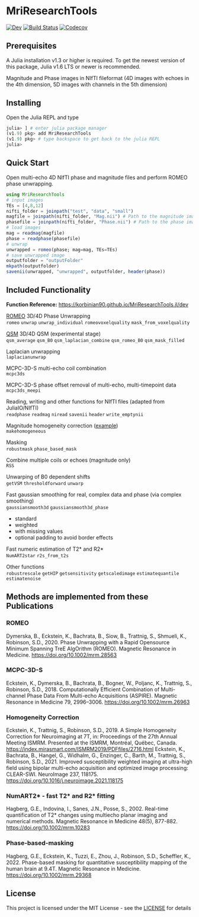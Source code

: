 # MriResearchTools

[![Dev](https://img.shields.io/badge/docs-dev-blue.svg)](https://korbinian90.github.io/MriResearchTools.jl/dev)
[![Build Status](https://github.com/korbinian90/MriResearchTools.jl/workflows/CI/badge.svg)](https://github.com/korbinian90/MriResearchTools.jl/actions)
[![Codecov](https://codecov.io/gh/korbinian90/MriResearchTools.jl/branch/master/graph/badge.svg)](https://codecov.io/gh/korbinian90/MriResearchTools.jl)

## Prerequisites
A Julia installation v1.3 or higher is required.
To get the newest version of this package, Julia v1.6 LTS or newer is recommended.

Magnitude and Phase images in NIfTI fileformat
(4D images with echoes in the 4th dimension, 5D images with channels in the 5th dimension)

## Installing
Open the Julia REPL and type

```julia
julia> ] # enter julia package manager
(v1.9) pkg> add MriResearchTools
(v1.9) pkg> # type backspace to get back to the julia REPL
julia>
```

## Quick Start
Open multi-echo 4D NIfTI phase and magnitude files and perform ROMEO phase unwrapping.

```julia
using MriResearchTools
# input images
TEs = [4,8,12]
nifti_folder = joinpath("test", "data", "small")
magfile = joinpath(nifti_folder, "Mag.nii") # Path to the magnitude image in nifti format, must be .nii or .hdr
phasefile = joinpath(nifti_folder, "Phase.nii") # Path to the phase image
# load images
mag = readmag(magfile)
phase = readphase(phasefile)
# unwrap
unwrapped = romeo(phase; mag=mag, TEs=TEs)
# save unwrapped image
outputfolder = "outputFolder"
mkpath(outputfolder)
savenii(unwrapped, "unwrapped", outputfolder, header(phase))
```

## Included Functionality
**Function Reference:** https://korbinian90.github.io/MriResearchTools.jl/dev

[ROMEO](https://github.com/korbinian90/ROMEO.jl) 3D/4D Phase Unwrapping  
`romeo` `unwrap` `unwrap_individual` `romeovoxelquality` `mask_from_voxelquality`

[QSM](https://github.com/kamesy/QSM.jl) 3D/4D QSM (experimental stage)  
`qsm_average` `qsm_B0` `qsm_laplacian_combine` `qsm_romeo_B0` `qsm_mask_filled`

Laplacian unwrapping  
`laplacianunwrap`

MCPC-3D-S multi-echo coil combination  
`mcpc3ds`

MCPC-3D-S phase offset removal of multi-echo, multi-timepoint data  
`mcpc3ds_meepi`

Reading, writing and other functions for NIfTI files (adapted from JuliaIO/NIfTI)  
`readphase` `readmag` `niread` `savenii` `header` `write_emptynii`

Magnitude homogeneity correction ([example](https://github.com/korbinian90/Magnitude-Intensity-Correction/blob/master/Intensity%20Correction.ipynb))  
`makehomogeneous`

Masking  
`robustmask` `phase_based_mask`

Combine multiple coils or echoes (magnitude only)  
`RSS`

Unwarping of B0 dependent shifts  
`getVSM` `thresholdforward` `unwarp`

Fast gaussian smoothing for real, complex data and phase (via complex smoothing)  
`gaussiansmooth3d` `gaussiansmooth3d_phase`
  - standard
  - weighted
  - with missing values
  - optional padding to avoid border effects

Fast numeric estimation of T2* and R2*  
`NumART2star` `r2s_from_t2s`

Other functions  
`robustrescale` `getHIP` `getsensitivity` `getscaledimage` `estimatequantile` `estimatenoise`

## Methods are implemented from these Publications
### ROMEO
Dymerska, B., Eckstein, K., Bachrata, B., Siow, B., Trattnig, S., Shmueli, K., Robinson, S.D., 2020. Phase Unwrapping with a Rapid Opensource Minimum Spanning TreE AlgOrithm (ROMEO). Magnetic Resonance in Medicine. https://doi.org/10.1002/mrm.28563

### MCPC-3D-S 
Eckstein, K., Dymerska, B., Bachrata, B., Bogner, W., Poljanc, K., Trattnig, S., Robinson, S.D., 2018. Computationally Efficient Combination of Multi-channel Phase Data From Multi-echo Acquisitions (ASPIRE). Magnetic Resonance in Medicine 79, 2996–3006. https://doi.org/10.1002/mrm.26963

### Homogeneity Correction
Eckstein, K., Trattnig, S., Robinson, S.D., 2019. A Simple Homogeneity Correction for Neuroimaging at 7T, in: Proceedings of the 27th Annual Meeting ISMRM. Presented at the ISMRM, Montréal, Québec, Canada. https://index.mirasmart.com/ISMRM2019/PDFfiles/2716.html
Eckstein, K., Bachrata, B., Hangel, G., Widhalm, G., Enzinger, C., Barth, M., Trattnig, S., Robinson, S.D., 2021. Improved susceptibility weighted imaging at ultra-high field using bipolar multi-echo acquisition and optimized image processing: CLEAR-SWI. NeuroImage 237, 118175. https://doi.org/10.1016/j.neuroimage.2021.118175

### NumART2* - fast T2* and R2* fitting
Hagberg, G.E., Indovina, I., Sanes, J.N., Posse, S., 2002. Real-time quantification of T2* changes using multiecho planar imaging and numerical methods. Magnetic Resonance in Medicine 48(5), 877-882. https://doi.org/10.1002/mrm.10283

### Phase-based-masking
Hagberg, G.E., Eckstein, K., Tuzzi, E., Zhou, J., Robinson, S.D., Scheffler, K., 2022. Phase-based masking for quantitative susceptibility mapping of the human brain at 9.4T. Magnetic Resonance in Medicine. https://doi.org/10.1002/mrm.29368

## License
This project is licensed under the MIT License - see the [LICENSE](https://github.com/korbinian90/MriResearchTools.jl/blob/master/LICENSE) for details
